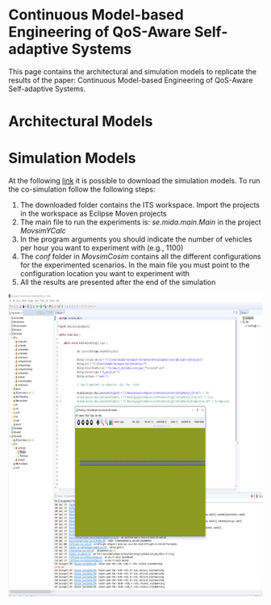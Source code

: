 # Continuous Model-based Engineering of QoS-Aware Self-adaptive Systems
This page contains the architectural and simulation models to replicate the results of the paper: Continuous Model-based Engineering of QoS-Aware Self-adaptive Systems.

# Architectural Models

# Simulation Models
At the following [link](https://lnu.app.box.com/s/3iofyvxec5qpabg12yyk94bicz6fjzey) it is possible to download the simulation models. To run the co-simulation follow the following steps:

1. The downloaded folder contains the ITS workspace. Import the projects in the workspace as Eclipse Moven projects
2. The main file to run the experiments is: *se.mida.main.Main* in the project *MovsimYCalc*
3. In the program arguments you should indicate the number of vehicles per hour you want to experiment with (e.g., 1100)
4. The *conf* folder in *MovsimCosim* contains all the different configurations for the experimented scenarios. In the main file you must point to the configuration location you want to experiment with
5. All the results are presented after the end of the simulation


<p align="center">
  <img height="600" src='images/simulation.png'/>
</p>


